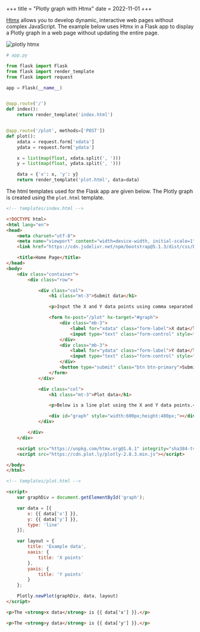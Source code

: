 +++
title = "Plotly graph with Htmx"
date = 2022-11-01
+++

[Htmx](https://htmx.org) allows you to develop dynamic, interactive web pages without complex JavaScript. The example below uses Htmx in a Flask app to display a Plotly graph in a web page without updating the entire page.

<p><img src="/pythonic/img/flask-plotly-htmx.png" style="max-width:100%;" alt="plotly htmx"></p>

```py
# app.py

from flask import Flask
from flask import render_template
from flask import request

app = Flask(__name__)


@app.route('/')
def index():
    return render_template('index.html')


@app.route('/plot', methods=['POST'])
def plot():
    xdata = request.form['xdata']
    ydata = request.form['ydata']

    x = list(map(float, xdata.split(', ')))
    y = list(map(float, ydata.split(', ')))

    data = {'x': x, 'y': y}
    return render_template('plot.html', data=data)
```

The html templates used for the Flask app are given below. The Plotly graph is created using the `plot.html` template.

```html
<!-- templates/index.html -->

<!DOCTYPE html>
<html lang="en">
<head>
    <meta charset="utf-8">
    <meta name="viewport" content="width=device-width, initial-scale=1">
    <link href="https://cdn.jsdelivr.net/npm/bootstrap@5.1.3/dist/css/bootstrap.min.css" rel="stylesheet" integrity="sha384-1BmE4kWBq78iYhFldvKuhfTAU6auU8tT94WrHftjDbrCEXSU1oBoqyl2QvZ6jIW3" crossorigin="anonymous">

    <title>Home Page</title>
</head>
<body>
    <div class="container">
        <div class="row">

            <div class="col">
                <h1 class="mt-3">Submit data</h1>

                <p>Input the X and Y data points using comma separated values. Then click the submit button to plot the data.</p>

                <form hx-post="/plot" hx-target="#graph">
                    <div class="mb-3">
                        <label for="xdata" class="form-label">X data</label>
                        <input type="text" class="form-control" style="max-width:200px;" name="xdata" value="1, 2, 3, 4, 5">
                    </div>
                    <div class="mb-3">
                        <label for="ydata" class="form-label">Y data</label>
                        <input type="text" class="form-control" style="max-width:200px;" name="ydata" value="3, 2.1, 5, 8, 9">
                    </div>
                    <button type="submit" class="btn btn-primary">Submit</button>
                </form>
            </div>

            <div class="col">
                <h1 class="mt-3">Plot data</h1>

                <p>Below is a line plot using the X and Y data points.</p>

                <div id="graph" style="width:600px;height:480px;"></div>
            </div>

        </div>
    </div>

    <script src="https://unpkg.com/htmx.org@1.6.1" integrity="sha384-tvG/2mnCFmGQzYC1Oh3qxQ7CkQ9kMzYjWZSNtrRZygHPDDqottzEJsqS4oUVodhW" crossorigin="anonymous"></script>
    <script src="https://cdn.plot.ly/plotly-2.8.3.min.js"></script>

</body>
</html>
```

```html
<!-- templates/plot.html -->

<script>
    var graphDiv = document.getElementById('graph');

    var data = [{
        x: {{ data['x'] }},
        y: {{ data['y'] }},
        type: 'line'
    }];

    var layout = {
        title: 'Example data',
        xaxis: {
            title: 'X points'
        },
        yaxis: {
            title: 'Y points'
        }
    };

    Plotly.newPlot(graphDiv, data, layout)
</script>

<p>The <strong>x data</strong> is {{ data['x'] }}.</p>

<p>The <strong>y data</strong> is {{ data['y'] }}.</p>
```
